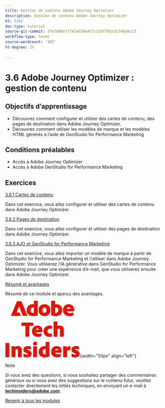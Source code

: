 ```yaml
---
title: Gestion de contenu Adobe Journey Optimizer
description: Gestion de contenu Adobe Journey Optimizer
kt: 5342
doc-type: tutorial
source-git-commit: 37e7d88e77f424d30e4f7c210f703cd1748a6c13
workflow-type: tm+mt
source-wordcount: '197'
ht-degree: 2%

---
```


# 3.6 Adobe Journey Optimizer : gestion de contenu

## Objectifs d’apprentissage

- Découvrez comment configurer et utiliser des cartes de contenu, des pages de destination dans Adobe Journey Optimizer.
- Découvrez comment utiliser les modèles de marque et les modèles HTML générés à l’aide de GenStudio for Performance Marketing

## Conditions préalables

- Accès à Adobe Journey Optimizer
- Accès à Adobe GenStudio for Performance Marketing

## Exercices

[3.6.1 Cartes de contenu](./ex1.md)

Dans cet exercice, vous allez configurer et utiliser des cartes de contenu dans Adobe Journey Optimizer.

[3.6.2 Pages de destination](./ex2.md)

Dans cet exercice, vous allez configurer et utiliser des pages de destination dans Adobe Journey Optimizer.

[3.6.3 AJO et GenStudio for Performance Marketing](./ex3.md)

Dans cet exercice, vous allez importer un modèle de marque à partir de GenStudio for Performance Marketing et l’utiliser dans Adobe Journey Optimizer. Vous utiliserez l’IA générative dans GenStudio for Performance Marketing pour créer une expérience d’e-mail, que vous utiliserez ensuite dans Adobe Journey Optimizer.

[Résumé et avantages](./summary.md)

Résumé de ce module et aperçu des avantages.

![Insiders de la technologie &#x200B;](./../../../../assets/images/techinsiders.png){width="50px" align="left"}

>[!NOTE]
>
>Si vous avez des questions, si vous souhaitez partager des commentaires généraux ou si vous avez des suggestions sur le contenu futur, veuillez contacter directement les initiés techniques, en envoyant un e-mail à **techinsiders@adobe.com**.

[Revenir à tous les modules](./../../../../overview.md)

